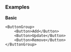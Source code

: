 ### Examples
**Basic**
```
<ButtonGroup>
    <Button>Add</Button>
    <Button>Update</Button>
    <Button>Remove</Button>
</ButtonGroup>
```
